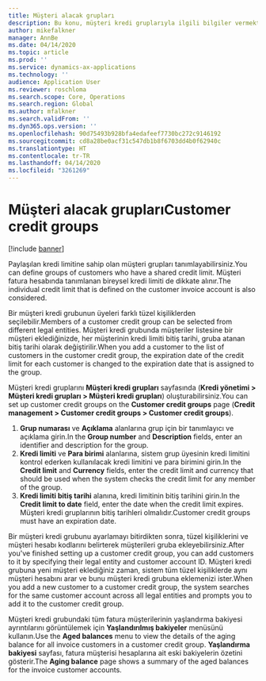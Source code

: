 ```yaml
---
title: Müşteri alacak grupları
description: Bu konu, müşteri kredi gruplarıyla ilgili bilgiler vermektedir.
author: mikefalkner
manager: AnnBe
ms.date: 04/14/2020
ms.topic: article
ms.prod: ''
ms.service: dynamics-ax-applications
ms.technology: ''
audience: Application User
ms.reviewer: roschloma
ms.search.scope: Core, Operations
ms.search.region: Global
ms.author: mfalkner
ms.search.validFrom: ''
ms.dyn365.ops.version: ''
ms.openlocfilehash: 90d75493b928bfa4edafeef7730bc272c9146192
ms.sourcegitcommit: cd8a28be0acf31c547db1b8f6703dd4b0f62940c
ms.translationtype: HT
ms.contentlocale: tr-TR
ms.lasthandoff: 04/14/2020
ms.locfileid: "3261269"
---
```

# <a name="customer-credit-groups"></a><span data-ttu-id="051da-103">Müşteri alacak grupları</span><span class="sxs-lookup"><span data-stu-id="051da-103">Customer credit groups</span></span>

[!include [banner](../includes/banner.md)]

<span data-ttu-id="051da-104">Paylaşılan kredi limitine sahip olan müşteri grupları tanımlayabilirsiniz.</span><span class="sxs-lookup"><span data-stu-id="051da-104">You can define groups of customers who have a shared credit limit.</span></span> <span data-ttu-id="051da-105">Müşteri fatura hesabında tanımlanan bireysel kredi limiti de dikkate alınır.</span><span class="sxs-lookup"><span data-stu-id="051da-105">The individual credit limit that is defined on the customer invoice account is also considered.</span></span>

<span data-ttu-id="051da-106">Bir müşteri kredi grubunun üyeleri farklı tüzel kişiliklerden seçilebilir.</span><span class="sxs-lookup"><span data-stu-id="051da-106">Members of a customer credit group can be selected from different legal entities.</span></span> <span data-ttu-id="051da-107">Müşteri kredi grubunda müşteriler listesine bir müşteri eklediğinizde, her müşterinin kredi limiti bitiş tarihi, gruba atanan bitiş tarihi olarak değiştirilir.</span><span class="sxs-lookup"><span data-stu-id="051da-107">When you add a customer to the list of customers in the customer credit group, the expiration date of the credit limit for each customer is changed to the expiration date that is assigned to the group.</span></span>

<span data-ttu-id="051da-108">Müşteri kredi gruplarını **Müşteri kredi grupları** sayfasında (**Kredi yönetimi \> Müşteri kredi grupları \> Müşteri kredi grupları**) oluşturabilirsiniz.</span><span class="sxs-lookup"><span data-stu-id="051da-108">You can set up customer credit groups on the **Customer credit groups** page (**Credit management \> Customer credit groups \> Customer credit groups**).</span></span>

1. <span data-ttu-id="051da-109">**Grup numarası** ve **Açıklama** alanlarına grup için bir tanımlayıcı ve açıklama girin.</span><span class="sxs-lookup"><span data-stu-id="051da-109">In the **Group number** and **Description** fields, enter an identifier and description for the group.</span></span>
2. <span data-ttu-id="051da-110">**Kredi limiti** ve **Para birimi** alanlarına, sistem grup üyesinin kredi limitini kontrol ederken kullanılacak kredi limitini ve para birimini girin.</span><span class="sxs-lookup"><span data-stu-id="051da-110">In the **Credit limit** and **Currency** fields, enter the credit limit and currency that should be used when the system checks the credit limit for any member of the group.</span></span>
3. <span data-ttu-id="051da-111">**Kredi limiti bitiş tarihi** alanına, kredi limitinin bitiş tarihini girin.</span><span class="sxs-lookup"><span data-stu-id="051da-111">In the **Credit limit to date** field, enter the date when the credit limit expires.</span></span> <span data-ttu-id="051da-112">Müşteri kredi gruplarının bitiş tarihleri olmalıdır.</span><span class="sxs-lookup"><span data-stu-id="051da-112">Customer credit groups must have an expiration date.</span></span>

<span data-ttu-id="051da-113">Bir müşteri kredi grubunu ayarlamayı bitirdikten sonra, tüzel kişiliklerini ve müşteri hesabı kodlarını belirterek müşterileri gruba ekleyebilirsiniz.</span><span class="sxs-lookup"><span data-stu-id="051da-113">After you've finished setting up a customer credit group, you can add customers to it by specifying their legal entity and customer account ID.</span></span> <span data-ttu-id="051da-114">Müşteri kredi grubuna yeni müşteri eklediğiniz zaman, sistem tüm tüzel kişiliklerde aynı müşteri hesabını arar ve bunu müşteri kredi grubuna eklemenizi ister.</span><span class="sxs-lookup"><span data-stu-id="051da-114">When you add a new customer to a customer credit group, the system searches for the same customer account across all legal entities and prompts you to add it to the customer credit group.</span></span>

<span data-ttu-id="051da-115">Müşteri kredi grubundaki tüm fatura müşterilerinin yaşlandırma bakiyesi ayrıntılarını görüntülemek için **Yaşlandırılmış bakiyeler** menüsünü kullanın.</span><span class="sxs-lookup"><span data-stu-id="051da-115">Use the **Aged balances** menu to view the details of the aging balance for all invoice customers in a customer credit group.</span></span> <span data-ttu-id="051da-116">**Yaşlandırma bakiyesi** sayfası, fatura müşterisi hesaplarına ait eski bakiyelerin özetini gösterir.</span><span class="sxs-lookup"><span data-stu-id="051da-116">The **Aging balance** page shows a summary of the aged balances for the invoice customer accounts.</span></span>
